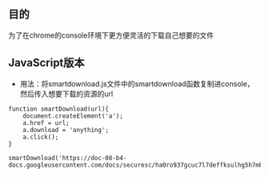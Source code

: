 ## 目的
为了在chrome的console环境下更方便灵活的下载自己想要的文件

## JavaScript版本
  * 用法：将smartdownload.js文件中的smartdownload函数复制进console，然后传入想要下载的资源的url   
      

```	
function smartDownload(url){
	document.createElement('a');
	a.href = url;
	a.download = 'anything';
	a.click();
}

smartDownload('https://doc-08-b4-docs.googleusercontent.com/docs/securesc/ha0ro937gcuc7l7deffksulhg5h7mbp1/7cet75f8s4l6i8chg8o6bvpue92g2slv/1487923200000/08194080062508406917/*/0B0jH18Lft7ypSmRjdWg1c082Y2M');
```         

